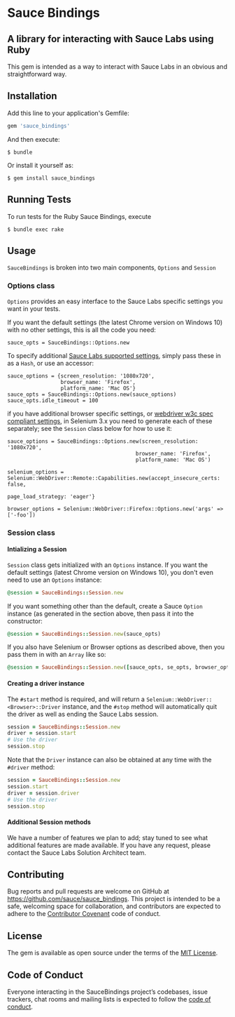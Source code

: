 # Sauce Bindings 
## A library for interacting with Sauce Labs using Ruby

This gem is intended as a way to interact with Sauce Labs in an obvious and straightforward way. 

## Installation

Add this line to your application's Gemfile:

```ruby
gem 'sauce_bindings'
```

And then execute:

    $ bundle

Or install it yourself as:

    $ gem install sauce_bindings

## Running Tests

To run tests for the Ruby Sauce Bindings, execute

    $ bundle exec rake

## Usage

`SauceBindings` is broken into two main components, `Options` and `Session`

### Options class
`Options` provides an easy interface to the Sauce Labs specific settings you want in your tests.

If you want the default settings (the latest Chrome version on Windows 10) with no other settings,
this is all the code you need:
```
sauce_opts = SauceBindings::Options.new
```
To specify additional 
[Sauce Labs supported settings](https://wiki.saucelabs.com/display/DOCS/Test+Configuration+Options),
simply pass these in as a `Hash`, or use an accessor:
```
sauce_options = {screen_resolution: '1080x720',
                 browser_name: 'Firefox',
                 platform_name: 'Mac OS'}
sauce_opts = SauceBindings::Options.new(sauce_options)
sauce_opts.idle_timeout = 100
```
if you have additional browser specific settings, or 
[webdriver w3c spec compliant settings](http://w3c.github.io/webdriver/webdriver-spec.html#capabilities), in 
Selenium 3.x you need to generate each of these separately; see the `Session` class below for how to use it:
```
sauce_options = SauceBindings::Options.new(screen_resolution: '1080x720',
                                         browser_name: 'Firefox',
                                         platform_name: 'Mac OS')

selenium_options = Selenium::WebDriver::Remote::Capabilities.new(accept_insecure_certs: false,
                                                                 page_load_strategy: 'eager'}

browser_options = Selenium::WebDriver::Firefox::Options.new('args' => ['-foo'])
```

### Session class
#### Intializing a Session
`Session` class gets initialized with an `Options` instance. If you want the
default settings (latest Chrome version on Windows 10), you don't even need to use an `Options` instance:
```ruby
@session = SauceBindings::Session.new
```
If you want something other than the default, create a Sauce `Option` instance (as generated in the section above,
then pass it into the constructor:
```ruby
@session = SauceBindings::Session.new(sauce_opts)
```
If you also have Selenium or Browser options as described above, then you pass them in with an `Array` like so:
```ruby
@session = SauceBindings::Session.new([sauce_opts, se_opts, browser_opts])
```

#### Creating a driver instance
The `#start` method is required, and will return a `Selenium::WebDriver::<Browser>::Driver` instance,
and the `#stop` method will automatically quit the driver as well as ending the Sauce Labs session.
```ruby
session = SauceBindings::Session.new
driver = session.start
# Use the driver
session.stop
```
Note that the `Driver` instance can also be obtained at any time with the `#driver` method:
```ruby
session = SauceBindings::Session.new
session.start
driver = session.driver
# Use the driver
session.stop
```
#### Additional Session methods
We have a number of features we plan to add; stay tuned to see what additional features are made available. If you
have any request, please contact the Sauce Labs Solution Architect team.

## Contributing

Bug reports and pull requests are welcome on GitHub at https://github.com/sauce/sauce_bindings. 
This project is intended to be a safe, welcoming space for collaboration, 
and contributors are expected to adhere to the 
[Contributor Covenant](http://contributor-covenant.org) code of conduct.

## License

The gem is available as open source under the terms of the [MIT License](https://opensource.org/licenses/MIT).

## Code of Conduct

Everyone interacting in the SauceBindings project’s codebases, issue trackers, chat rooms and mailing lists 
is expected to follow the [code of conduct](https://github.com/saucelabs/sauce_bindings/blob/master/CODE_OF_CONDUCT.md).

